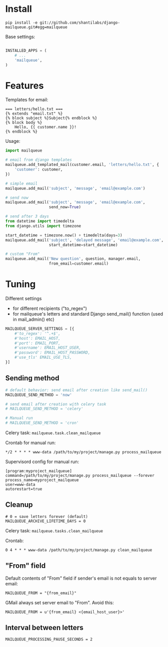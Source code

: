 Install
=======
```
pip install -e git://github.com/shantilabs/django-mailqueue.git#egg=mailqueue
```

Base settings:
```python

INSTALLED_APPS = (
    # ...
    'mailqueue',
)
```

Features
========

Templates for email:
```
=== letters/hello.txt ===
{% extends "email.txt" %} 
{% block subject %}Subject{% endblock %}
{% block body %}
    Hello, {{ customer.name }}!
{% endblock %}
```

Usage:
```python
import mailqueue

# email from django templates
mailqueue.add_templated_mail(customer.email, 'letters/hello.txt', {
    'customer': customer,
})

# simple email
mailqueue.add_mail('subject', 'message', 'email@example.com')

# send now
mailqueue.add_mail('subject', 'message', 'email@example.com', 
                   send_now=True)

# send after 3 days
from datetime import timedelta 
from django.utils import timezone

start_datetime = timezone.now() + timedelta(days=3)
mailqueue.add_mail('subject', 'delayed message', 'email@example.com', 
                   start_datetime=start_datetime)

# custom "From"
mailqueue.add_mail('New question', question, manager.email, 
                   from_email=customer.email)

```


Tuning
======

Different settings 
  * for different recipients ("to_regex")
  * for mailqueue's letters and standard Django send_mail() function (used in mail_admin() etc)

```python
MAILQUEUE_SERVER_SETTINGS = [{
    #'to_regex': '^.+$',
    #'host': EMAIL_HOST,
    #'port': EMAIL_PORT,
    #'username': EMAIL_HOST_USER,
    #'password': EMAIL_HOST_PASSWORD,
    #'use_tls' EMAIL_USE_TLS,
}]
```

Sending method
--------------

```python
# default behavior: send email after creation like send_mail()
MAILQUEUE_SEND_METHOD = 'now'

# send email after creation with celery task 
# MAILQUEUE_SEND_METHOD = 'celery'

# Manual run
# MAILQUEUE_SEND_METHOD = 'cron'
```

Celery task: `mailqueue.task.clean_mailqueue`

Crontab for manual run:
```
*/2 * * * * www-data /path/to/my/project/manage.py process_mailqueue
```

Supervisord config for manual run:
```
[program:myproject_mailqueue]
command=/path/to/my/project/manage.py process_mailqueue --forever
process_name=myproject_mailqueue
user=www-data
autorestart=true
```

Cleanup
-------
```
# 0 = save letters forever (default)
MAILQUEUE_ARCHIVE_LIFETIME_DAYS = 0
```

Celery task: `mailqueue.tasks.clean_mailqueue`

Crontab:
```
0 4 * * * www-data /path/to/my/project/manage.py clean_mailqueue
```

"From" field
------------

Default contents of "From" field if sender's email is not equals to server email:
```
MAILQUEUE_FROM = "{from_email}"
```

GMail always set server email to "From". Avoid this:
```
MAILQUEUE_FROM = u'{from_email} <{email_host_user}>'
```

Interval between letters
------------------------
```
MAILQUEUE_PROCESSING_PAUSE_SECONDS = 2
```
